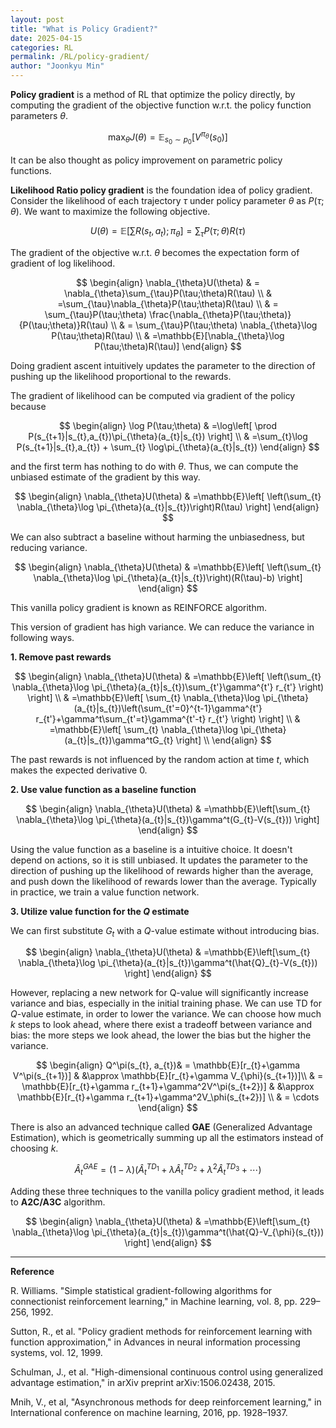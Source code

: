 ```yaml
---
layout: post
title: "What is Policy Gradient?"
date: 2025-04-15
categories: RL
permalink: /RL/policy-gradient/
author: "Joonkyu Min"
---
```


**Policy gradient** is a method of RL that optimize the policy directly, by computing the gradient of the objective function w.r.t. the policy function parameters $\theta$.

$$
\max_{\theta} J(\theta) = \mathbb{E}_{s_{0}\sim p_{0}}[V^{\pi_{\theta}}(s_{0})]
$$

It can be also thought as policy improvement on parametric policy functions.

**Likelihood Ratio policy gradient** is the foundation idea of policy gradient. 
Consider the likelihood of each trajectory $\tau$ under policy parameter $\theta$ as $P(\tau;\theta)$.
We want to maximize the following objective.

$$
U(\theta)=\mathbb{E}\left[ \sum R(s_{t},a_{t});\pi_{\theta} \right]=\sum_{\tau}P(\tau;\theta)R(\tau)
$$

The gradient of the objective w.r.t. $\theta$ becomes the expectation form of gradient of log likelihood.

$$
\begin{align}
\nabla_{\theta}U(\theta) & = \nabla_{\theta}\sum_{\tau}P(\tau;\theta)R(\tau)  \\
 & =\sum_{\tau}\nabla_{\theta}P(\tau;\theta)R(\tau) \\
& = \sum_{\tau}P(\tau;\theta) \frac{\nabla_{\theta}P(\tau;\theta)}{P(\tau;\theta)}R(\tau) \\
 & = \sum_{\tau}P(\tau;\theta) \nabla_{\theta}\log P(\tau;\theta)R(\tau) \\ 
 & =\mathbb{E}[\nabla_{\theta}\log P(\tau;\theta)R(\tau)]
\end{align}
$$

Doing gradient ascent intuitively updates the parameter to the direction of pushing up the likelihood proportional to the rewards.

The gradient of likelihood can be computed via gradient of the policy because

$$
\begin{align}
\log P(\tau;\theta) & =\log\left[ \prod P(s_{t+1}|s_{t},a_{t})\pi_{\theta}(a_{t}|s_{t}) \right] \\
 & =\sum_{t}\log P(s_{t+1}|s_{t},a_{t}) + \sum_{t} \log\pi_{\theta}(a_{t}|s_{t})
\end{align}
$$

and the first term has nothing to do with $\theta$.
Thus, we can compute the unbiased estimate of the gradient by this way.

$$
\begin{align}
\nabla_{\theta}U(\theta)
 & =\mathbb{E}\left[ \left(\sum_{t} \nabla_{\theta}\log \pi_{\theta}(a_{t}|s_{t})\right)R(\tau) \right]
\end{align}
$$

We can also subtract a baseline without harming the unbiasedness, but reducing variance.

$$
\begin{align}
\nabla_{\theta}U(\theta)
 & =\mathbb{E}\left[ \left(\sum_{t} \nabla_{\theta}\log \pi_{\theta}(a_{t}|s_{t})\right)(R(\tau)-b) \right]
\end{align}
$$

This vanilla policy gradient is known as REINFORCE algorithm.



This version of gradient has high variance.
We can reduce the variance in following ways.

**1. Remove past rewards**

$$
\begin{align}
\nabla_{\theta}U(\theta)
 & =\mathbb{E}\left[ \left(\sum_{t} \nabla_{\theta}\log \pi_{\theta}(a_{t}|s_{t})\sum_{t'}\gamma^{t'} r_{t'} \right) \right] \\
 & =\mathbb{E}\left[ \sum_{t} \nabla_{\theta}\log \pi_{\theta}(a_{t}|s_{t})\left(\sum_{t'=0}^{t-1}\gamma^{t'} r_{t'}+\gamma^t\sum_{t'=t}\gamma^{t'-t} r_{t'} \right) \right] \\ 
 & =\mathbb{E}\left[ \sum_{t} \nabla_{\theta}\log \pi_{\theta}(a_{t}|s_{t})\gamma^tG_{t} \right] \\ 
\end{align}
$$

The past rewards is not influenced by the random action at time $t$, which makes the expected derivative 0.

**2. Use value function as a baseline function**

$$
\begin{align}
\nabla_{\theta}U(\theta)
 & =\mathbb{E}\left[\sum_{t} \nabla_{\theta}\log \pi_{\theta}(a_{t}|s_{t})\gamma^t(G_{t}-V(s_{t})) \right]
\end{align}
$$

Using the value function as a baseline is a intuitive choice. It doesn't depend on actions, so it is still unbiased.
It updates the parameter to the direction of pushing up the likelihood of rewards higher than the average, and push down the likelihood of rewards lower than the average.
Typically in practice, we train a value function network.

**3. Utilize value function for the $Q$ estimate**

We can first substitute $G_t$ with a $Q$-value estimate without introducing bias.

$$
\begin{align}
\nabla_{\theta}U(\theta)
 & =\mathbb{E}\left[\sum_{t} \nabla_{\theta}\log \pi_{\theta}(a_{t}|s_{t})\gamma^t(\hat{Q}_{t}-V(s_{t})) \right]
\end{align}
$$

However, replacing a new network for Q-value will significantly increase variance and bias, especially in the initial training phase.
We can use TD for $Q$-value estimate, in order to lower the variance.
We can choose how much $k$ steps to look ahead, where there exist a tradeoff between variance and bias: the more steps we look ahead, the lower the bias but the higher the variance.

$$
\begin{align}
Q^\pi(s_{t}, a_{t})& = \mathbb{E}[r_{t}+\gamma V^\pi(s_{t+1})]  & &\approx \mathbb{E}[r_{t}+\gamma V_{\phi}(s_{t+1})]\\
 & = \mathbb{E}[r_{t}+\gamma r_{t+1}+\gamma^2V^\pi(s_{t+2})]   & &\approx \mathbb{E}[r_{t}+\gamma r_{t+1}+\gamma^2V_\phi(s_{t+2})] \\
 & = \cdots
\end{align}
$$

There is also an advanced technique called **GAE** (Generalized Advantage Estimation), which is geometrically summing up all the estimators instead of choosing $k$.

$$
\hat{A}^{GAE}_{t}=(1-\lambda)(\hat{A}^{TD_{1}}_{t}+\lambda\hat{A}^{TD_{2}}_{t}+\lambda^2\hat{A}^{TD_{3}}_{t}+\cdots)
$$

Adding these three techniques to the vanilla policy gradient method, it leads to **A2C/A3C** algorithm.

$$
\begin{align}
\nabla_{\theta}U(\theta)
 & =\mathbb{E}\left[\sum_{t} \nabla_{\theta}\log \pi_{\theta}(a_{t}|s_{t})\gamma^t(\hat{Q}-V_{\phi}(s_{t})) \right]
\end{align}
$$


---

**Reference**

R. Williams. "Simple statistical gradient-following algorithms for connectionist reinforcement learning," in Machine learning, vol. 8, pp. 229–256, 1992.

Sutton, R., et al. "Policy gradient methods for reinforcement learning with function approximation," in Advances in neural information processing systems, vol. 12, 1999.

Schulman, J., et al. "High-dimensional continuous control using generalized advantage estimation," in arXiv preprint arXiv:1506.02438, 2015.

Mnih, V., et al, "Asynchronous methods for deep reinforcement learning," in International conference on machine learning, 2016, pp. 1928–1937.